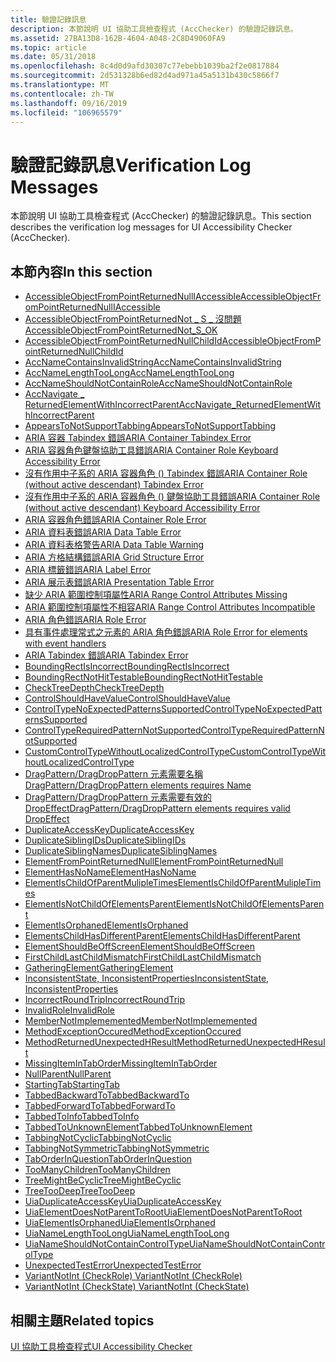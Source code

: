 ```yaml
---
title: 驗證記錄訊息
description: 本節說明 UI 協助工具檢查程式 (AccChecker) 的驗證記錄訊息。
ms.assetid: 27BA13D8-162B-4604-A048-2C8D49060FA9
ms.topic: article
ms.date: 05/31/2018
ms.openlocfilehash: 8c4d0d9afd30307c77ebebb1039ba2f2e0817884
ms.sourcegitcommit: 2d531328b6ed82d4ad971a45a5131b430c5866f7
ms.translationtype: MT
ms.contentlocale: zh-TW
ms.lasthandoff: 09/16/2019
ms.locfileid: "106965579"
---
```

# <a name="verification-log-messages"></a><span data-ttu-id="8618c-103">驗證記錄訊息</span><span class="sxs-lookup"><span data-stu-id="8618c-103">Verification Log Messages</span></span>

<span data-ttu-id="8618c-104">本節說明 UI 協助工具檢查程式 (AccChecker) 的驗證記錄訊息。</span><span class="sxs-lookup"><span data-stu-id="8618c-104">This section describes the verification log messages for UI Accessibility Checker (AccChecker).</span></span>

## <a name="in-this-section"></a><span data-ttu-id="8618c-105">本節內容</span><span class="sxs-lookup"><span data-stu-id="8618c-105">In this section</span></span>

-   [<span data-ttu-id="8618c-106">AccessibleObjectFromPointReturnedNullIAccessible</span><span class="sxs-lookup"><span data-stu-id="8618c-106">AccessibleObjectFromPointReturnedNullIAccessible</span></span>](accessibleobjectfrompointreturnednulliaccessible.md)
-   [<span data-ttu-id="8618c-107">AccessibleObjectFromPointReturnedNot \_ S \_ 沒問題</span><span class="sxs-lookup"><span data-stu-id="8618c-107">AccessibleObjectFromPointReturnedNot\_S\_OK</span></span>](accessibleobjectfrompointreturnednot-s-ok.md)
-   [<span data-ttu-id="8618c-108">AccessibleObjectFromPointReturnedNullChildId</span><span class="sxs-lookup"><span data-stu-id="8618c-108">AccessibleObjectFromPointReturnedNullChildId</span></span>](accessibleobjectfrompointreturnednullchildid.md)
-   [<span data-ttu-id="8618c-109">AccNameContainsInvalidString</span><span class="sxs-lookup"><span data-stu-id="8618c-109">AccNameContainsInvalidString</span></span>](accnamecontainsinvalidstring.md)
-   [<span data-ttu-id="8618c-110">AccNameLengthTooLong</span><span class="sxs-lookup"><span data-stu-id="8618c-110">AccNameLengthTooLong</span></span>](accnamelengthtoolong.md)
-   [<span data-ttu-id="8618c-111">AccNameShouldNotContainRole</span><span class="sxs-lookup"><span data-stu-id="8618c-111">AccNameShouldNotContainRole</span></span>](accnameshouldnotcontainrole.md)
-   [<span data-ttu-id="8618c-112">AccNavigate \_ ReturnedElementWithIncorrectParent</span><span class="sxs-lookup"><span data-stu-id="8618c-112">AccNavigate\_ReturnedElementWithIncorrectParent</span></span>](accnavigate-returnedelementwithincorrectparent.md)
-   [<span data-ttu-id="8618c-113">AppearsToNotSupportTabbing</span><span class="sxs-lookup"><span data-stu-id="8618c-113">AppearsToNotSupportTabbing</span></span>](appearstonotsupporttabbing.md)
-   [<span data-ttu-id="8618c-114">ARIA 容器 Tabindex 錯誤</span><span class="sxs-lookup"><span data-stu-id="8618c-114">ARIA Container Tabindex Error</span></span>](aria-container-tabindex.md)
-   [<span data-ttu-id="8618c-115">ARIA 容器角色鍵盤協助工具錯誤</span><span class="sxs-lookup"><span data-stu-id="8618c-115">ARIA Container Role Keyboard Accessibility Error</span></span>](aria-container-keyboard-events.md)
-   [<span data-ttu-id="8618c-116">沒有作用中子系的 ARIA 容器角色 () Tabindex 錯誤</span><span class="sxs-lookup"><span data-stu-id="8618c-116">ARIA Container Role (without active descendant) Tabindex Error</span></span>](aria-container--no-active-descendant--tabindex.md)
-   [<span data-ttu-id="8618c-117">沒有作用中子系的 ARIA 容器角色 () 鍵盤協助工具錯誤</span><span class="sxs-lookup"><span data-stu-id="8618c-117">ARIA Container Role (without active descendant) Keyboard Accessibility Error</span></span>](aria-container--no-active-descendants--keyboard-events.md)
-   [<span data-ttu-id="8618c-118">ARIA 容器角色錯誤</span><span class="sxs-lookup"><span data-stu-id="8618c-118">ARIA Container Role Error</span></span>](aria-container-role.md)
-   [<span data-ttu-id="8618c-119">ARIA 資料表錯誤</span><span class="sxs-lookup"><span data-stu-id="8618c-119">ARIA Data Table Error</span></span>](aria-table-name-and-header.md)
-   [<span data-ttu-id="8618c-120">ARIA 資料表格警告</span><span class="sxs-lookup"><span data-stu-id="8618c-120">ARIA Data Table Warning</span></span>](aria-data-table-description.md)
-   [<span data-ttu-id="8618c-121">ARIA 方格結構錯誤</span><span class="sxs-lookup"><span data-stu-id="8618c-121">ARIA Grid Structure Error</span></span>](aria-grid-structure.md)
-   [<span data-ttu-id="8618c-122">ARIA 標籤錯誤</span><span class="sxs-lookup"><span data-stu-id="8618c-122">ARIA Label Error</span></span>](aria-label.md)
-   [<span data-ttu-id="8618c-123">ARIA 展示表錯誤</span><span class="sxs-lookup"><span data-stu-id="8618c-123">ARIA Presentation Table Error</span></span>](aria-layout-table.md)
-   [<span data-ttu-id="8618c-124">缺少 ARIA 範圍控制項屬性</span><span class="sxs-lookup"><span data-stu-id="8618c-124">ARIA Range Control Attributes Missing</span></span>](aria-range-control-attributes-missing.md)
-   [<span data-ttu-id="8618c-125">ARIA 範圍控制項屬性不相容</span><span class="sxs-lookup"><span data-stu-id="8618c-125">ARIA Range Control Attributes Incompatible</span></span>](aria-range-control-attribute-out-of-range.md)
-   [<span data-ttu-id="8618c-126">ARIA 角色錯誤</span><span class="sxs-lookup"><span data-stu-id="8618c-126">ARIA Role Error</span></span>](aria-role-invalid.md)
-   [<span data-ttu-id="8618c-127">具有事件處理常式之元素的 ARIA 角色錯誤</span><span class="sxs-lookup"><span data-stu-id="8618c-127">ARIA Role Error for elements with event handlers</span></span>](aria-role-missing.md)
-   [<span data-ttu-id="8618c-128">ARIA Tabindex 錯誤</span><span class="sxs-lookup"><span data-stu-id="8618c-128">ARIA Tabindex Error</span></span>](aria-click-tabindex.md)
-   [<span data-ttu-id="8618c-129">BoundingRectIsIncorrect</span><span class="sxs-lookup"><span data-stu-id="8618c-129">BoundingRectIsIncorrect</span></span>](boundingrectisincorrect.md)
-   [<span data-ttu-id="8618c-130">BoundingRectNotHitTestable</span><span class="sxs-lookup"><span data-stu-id="8618c-130">BoundingRectNotHitTestable</span></span>](boundingrectnothittestable.md)
-   [<span data-ttu-id="8618c-131">CheckTreeDepth</span><span class="sxs-lookup"><span data-stu-id="8618c-131">CheckTreeDepth</span></span>](checktreedepth.md)
-   [<span data-ttu-id="8618c-132">ControlShouldHaveValue</span><span class="sxs-lookup"><span data-stu-id="8618c-132">ControlShouldHaveValue</span></span>](controlshouldhavevalue.md)
-   [<span data-ttu-id="8618c-133">ControlTypeNoExpectedPatternsSupported</span><span class="sxs-lookup"><span data-stu-id="8618c-133">ControlTypeNoExpectedPatternsSupported</span></span>](controltypenoexpectedpatternssupported.md)
-   [<span data-ttu-id="8618c-134">ControlTypeRequiredPatternNotSupported</span><span class="sxs-lookup"><span data-stu-id="8618c-134">ControlTypeRequiredPatternNotSupported</span></span>](controltyperequiredpatternnotsupported.md)
-   [<span data-ttu-id="8618c-135">CustomControlTypeWithoutLocalizedControlType</span><span class="sxs-lookup"><span data-stu-id="8618c-135">CustomControlTypeWithoutLocalizedControlType</span></span>](customcontroltypewithoutlocalizedcontroltype.md)
-   [<span data-ttu-id="8618c-136">DragPattern/DragDropPattern 元素需要名稱</span><span class="sxs-lookup"><span data-stu-id="8618c-136">DragPattern/DragDropPattern elements requires Name</span></span>](dragpattern-dragdroppattern-elements-requires-name-.md)
-   [<span data-ttu-id="8618c-137">DragPattern/DragDropPattern 元素需要有效的 DropEffect</span><span class="sxs-lookup"><span data-stu-id="8618c-137">DragPattern/DragDropPattern elements requires valid DropEffect</span></span>](dragpattern-dragdroppattern-elements-requires-valid-dropeffect.md)
-   [<span data-ttu-id="8618c-138">DuplicateAccessKey</span><span class="sxs-lookup"><span data-stu-id="8618c-138">DuplicateAccessKey</span></span>](duplicateaccesskey.md)
-   [<span data-ttu-id="8618c-139">DuplicateSiblingIDs</span><span class="sxs-lookup"><span data-stu-id="8618c-139">DuplicateSiblingIDs</span></span>](duplicatesiblingids.md)
-   [<span data-ttu-id="8618c-140">DuplicateSiblingNames</span><span class="sxs-lookup"><span data-stu-id="8618c-140">DuplicateSiblingNames</span></span>](duplicatesiblingnames.md)
-   [<span data-ttu-id="8618c-141">ElementFromPointReturnedNull</span><span class="sxs-lookup"><span data-stu-id="8618c-141">ElementFromPointReturnedNull</span></span>](elementfrompointreturnednull.md)
-   [<span data-ttu-id="8618c-142">ElementHasNoName</span><span class="sxs-lookup"><span data-stu-id="8618c-142">ElementHasNoName</span></span>](elementhasnoname.md)
-   [<span data-ttu-id="8618c-143">ElementIsChildOfParentMulipleTimes</span><span class="sxs-lookup"><span data-stu-id="8618c-143">ElementIsChildOfParentMulipleTimes</span></span>](elementischildofparentmulipletimes.md)
-   [<span data-ttu-id="8618c-144">ElementIsNotChildOfElementsParent</span><span class="sxs-lookup"><span data-stu-id="8618c-144">ElementIsNotChildOfElementsParent</span></span>](elementisnotchildofelementsparent.md)
-   [<span data-ttu-id="8618c-145">ElementIsOrphaned</span><span class="sxs-lookup"><span data-stu-id="8618c-145">ElementIsOrphaned</span></span>](elementisorphaned.md)
-   [<span data-ttu-id="8618c-146">ElementsChildHasDifferentParent</span><span class="sxs-lookup"><span data-stu-id="8618c-146">ElementsChildHasDifferentParent</span></span>](elementschildhasdifferentparent.md)
-   [<span data-ttu-id="8618c-147">ElementShouldBeOffScreen</span><span class="sxs-lookup"><span data-stu-id="8618c-147">ElementShouldBeOffScreen</span></span>](elementshouldbeoffscreen.md)
-   [<span data-ttu-id="8618c-148">FirstChildLastChildMismatch</span><span class="sxs-lookup"><span data-stu-id="8618c-148">FirstChildLastChildMismatch</span></span>](firstchildlastchildmismatch.md)
-   [<span data-ttu-id="8618c-149">GatheringElement</span><span class="sxs-lookup"><span data-stu-id="8618c-149">GatheringElement</span></span>](gatheringelement.md)
-   [<span data-ttu-id="8618c-150">InconsistentState, InconsistentProperties</span><span class="sxs-lookup"><span data-stu-id="8618c-150">InconsistentState, InconsistentProperties</span></span>](inconsistentstate--inconsistentproperties.md)
-   [<span data-ttu-id="8618c-151">IncorrectRoundTrip</span><span class="sxs-lookup"><span data-stu-id="8618c-151">IncorrectRoundTrip</span></span>](incorrectroundtrip.md)
-   [<span data-ttu-id="8618c-152">InvalidRole</span><span class="sxs-lookup"><span data-stu-id="8618c-152">InvalidRole</span></span>](invalidrole.md)
-   [<span data-ttu-id="8618c-153">MemberNotImplememented</span><span class="sxs-lookup"><span data-stu-id="8618c-153">MemberNotImplememented</span></span>](membernotimplememented.md)
-   [<span data-ttu-id="8618c-154">MethodExceptionOccured</span><span class="sxs-lookup"><span data-stu-id="8618c-154">MethodExceptionOccured</span></span>](methodexceptionoccured.md)
-   [<span data-ttu-id="8618c-155">MethodReturnedUnexpectedHResult</span><span class="sxs-lookup"><span data-stu-id="8618c-155">MethodReturnedUnexpectedHResult</span></span>](methodreturnedunexpectedhresult.md)
-   [<span data-ttu-id="8618c-156">MissingItemInTabOrder</span><span class="sxs-lookup"><span data-stu-id="8618c-156">MissingItemInTabOrder</span></span>](missingitemintaborder.md)
-   [<span data-ttu-id="8618c-157">NullParent</span><span class="sxs-lookup"><span data-stu-id="8618c-157">NullParent</span></span>](nullparent.md)
-   [<span data-ttu-id="8618c-158">StartingTab</span><span class="sxs-lookup"><span data-stu-id="8618c-158">StartingTab</span></span>](startingtab.md)
-   [<span data-ttu-id="8618c-159">TabbedBackwardTo</span><span class="sxs-lookup"><span data-stu-id="8618c-159">TabbedBackwardTo</span></span>](tabbedbackwardto.md)
-   [<span data-ttu-id="8618c-160">TabbedForwardTo</span><span class="sxs-lookup"><span data-stu-id="8618c-160">TabbedForwardTo</span></span>](tabbedforwardto.md)
-   [<span data-ttu-id="8618c-161">TabbedToInfo</span><span class="sxs-lookup"><span data-stu-id="8618c-161">TabbedToInfo</span></span>](tabbedtoinfo.md)
-   [<span data-ttu-id="8618c-162">TabbedToUnknownElement</span><span class="sxs-lookup"><span data-stu-id="8618c-162">TabbedToUnknownElement</span></span>](tabbedtounknownelement.md)
-   [<span data-ttu-id="8618c-163">TabbingNotCyclic</span><span class="sxs-lookup"><span data-stu-id="8618c-163">TabbingNotCyclic</span></span>](tabbingnotcyclic.md)
-   [<span data-ttu-id="8618c-164">TabbingNotSymmetric</span><span class="sxs-lookup"><span data-stu-id="8618c-164">TabbingNotSymmetric</span></span>](tabbingnotsymmetric.md)
-   [<span data-ttu-id="8618c-165">TabOrderInQuestion</span><span class="sxs-lookup"><span data-stu-id="8618c-165">TabOrderInQuestion</span></span>](taborderinquestion.md)
-   [<span data-ttu-id="8618c-166">TooManyChildren</span><span class="sxs-lookup"><span data-stu-id="8618c-166">TooManyChildren</span></span>](toomanychildren.md)
-   [<span data-ttu-id="8618c-167">TreeMightBeCyclic</span><span class="sxs-lookup"><span data-stu-id="8618c-167">TreeMightBeCyclic</span></span>](treemightbecyclic.md)
-   [<span data-ttu-id="8618c-168">TreeTooDeep</span><span class="sxs-lookup"><span data-stu-id="8618c-168">TreeTooDeep</span></span>](treetoodeep.md)
-   [<span data-ttu-id="8618c-169">UiaDuplicateAccessKey</span><span class="sxs-lookup"><span data-stu-id="8618c-169">UiaDuplicateAccessKey</span></span>](uiaduplicateaccesskey.md)
-   [<span data-ttu-id="8618c-170">UiaElementDoesNotParentToRoot</span><span class="sxs-lookup"><span data-stu-id="8618c-170">UiaElementDoesNotParentToRoot</span></span>](uiaelementdoesnotparenttoroot.md)
-   [<span data-ttu-id="8618c-171">UiaElementIsOrphaned</span><span class="sxs-lookup"><span data-stu-id="8618c-171">UiaElementIsOrphaned</span></span>](uiaelementisorphaned.md)
-   [<span data-ttu-id="8618c-172">UiaNameLengthTooLong</span><span class="sxs-lookup"><span data-stu-id="8618c-172">UiaNameLengthTooLong</span></span>](uianamelengthtoolong.md)
-   [<span data-ttu-id="8618c-173">UiaNameShouldNotContainControlType</span><span class="sxs-lookup"><span data-stu-id="8618c-173">UiaNameShouldNotContainControlType</span></span>](uianameshouldnotcontaincontroltype.md)
-   [<span data-ttu-id="8618c-174">UnexpectedTestError</span><span class="sxs-lookup"><span data-stu-id="8618c-174">UnexpectedTestError</span></span>](unexpectedtesterror.md)
-   [<span data-ttu-id="8618c-175">VariantNotInt (CheckRole) </span><span class="sxs-lookup"><span data-stu-id="8618c-175">VariantNotInt (CheckRole)</span></span>](variantnotint.md)
-   [<span data-ttu-id="8618c-176">VariantNotInt (CheckState) </span><span class="sxs-lookup"><span data-stu-id="8618c-176">VariantNotInt (CheckState)</span></span>](variantnotint--checkstate-.md)

## <a name="related-topics"></a><span data-ttu-id="8618c-177">相關主題</span><span class="sxs-lookup"><span data-stu-id="8618c-177">Related topics</span></span>

<dl> <dt>

[<span data-ttu-id="8618c-178">UI 協助工具檢查程式</span><span class="sxs-lookup"><span data-stu-id="8618c-178">UI Accessibility Checker</span></span>](ui-accessibility-checker.md)
</dt> </dl>

 

 




